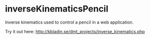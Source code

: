 # inverseKinematicsPencil
Inverse kinematics used to control a pencil in a web application.

Try it out here:
http://kbladin.se/dmt_projects/inverse_kinematics.php

